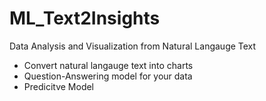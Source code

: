 # ML_Text2Insights

Data Analysis and Visualization from Natural Langauge Text

- Convert natural langauge text into charts
- Question-Answering model for your data 
- Predicitve Model 
